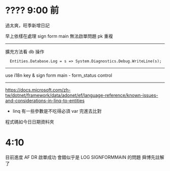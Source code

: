 # ???? 9:00 前

過太爽，旺季新增日記

早上依樣在處理 sign form main 無法啟單問題 pk 重複

---

擴充方法看 db 操作

      Entities.Database.Log = s => System.Diagnostics.Debug.WriteLine(s);

---

use i18n key & sign form main - form_status control

---

<https://docs.microsoft.com/zh-tw/dotnet/framework/data/adonet/ef/language-reference/known-issues-and-considerations-in-linq-to-entities>

* linq 有一些參數是不吃得必須 var 完進去比對

程式碼如今日日期資料夾

# 4:10

目前進度 AF DR 啟單成功 會錯似乎是 LOG SIGNFORMMAIN 的問題 舜博先註解了

